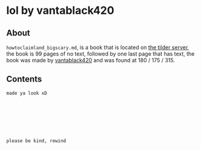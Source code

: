 # lol by vantablack420

## About
`howtoclaimland_bigscary.md`, is a book that is located on [the tilder server](https://mc.tildeverse.org), the book is 99 pages of no text, followed by one last page that has text, the book was made by [vantablack420](https://namemc.com/profile/vantablack420.1) and was found at 180 / 175 / 315.


## Contents
```
made ya look xD








please be kind, rewind
```